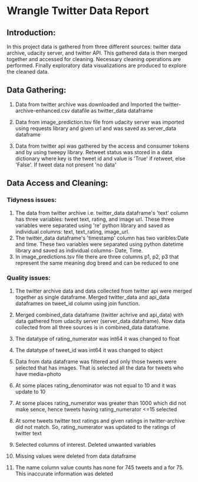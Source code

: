 
# Wrangle Twitter Data Report
## Introduction:
In this project data is gathered from three different sources: twitter data archive, udacity server, and twitter API. This gathered data is then merged together and accessed for cleaning. Necessary cleaning operations are performed. Finally exploratory data visualizations are produced to explore the cleaned data.

## Data Gathering:
1. Data from twitter archive was downloaded and Imported the twitter-archive-enhanced.csv datafile as twitter_data dataframe

2. Data from image_prediction.tsv file from udacity server was imported using requests library and given url and was saved as server_data dataframe

3. Data from twitter api was gathered by the access and consumer tokens and by using tweepy library. Retweet status was stored in a data dictionary where key is the tweet id and value is 'True' if retweet, else 'False'. If tweet data not present 'no data'

## Data Access and Cleaning:
### Tidyness issues:
 1. The data from twitter archive i.e. twitter_data dataframe's 'text' column has three variables: tweet text, rating, and image url. These three variables were separated using 're' python library and saved as individual columns: text, text_rating, image_url.
 2. The twitter_data dataframe's 'timestamp' column has two varibles:Date and time. These two variables were separated using python datetime library and saved as individual columns- Date, Time.
 3. In image_predictions.tsv file there are three columns p1, p2, p3 that represent the same meaning dog breed and can be reduced to one
 
### Quality issues:

1. The twitter archive data and data collected from twitter api were merged together as single dataframe. Merged twitter_data and api_data dataframes on tweet_id column using join function.

2. Merged combined_data dataframe (twitter achrive and api_data) with data gathered from udacity server (server_data dataframe). Now data collected from all three sources is in combined_data dataframe.

3. The datatype of rating_numerator was int64 it was changed to float

4. The datatype of tweet_id was int64 it was changed to object

5. Data from data dataframe was filtered and only those tweets were selected that has images. That is selected all the data for tweets who have media=photo

6. At some places rating_denominator was not equal to 10 and it was update to 10

7. At some places rating_numerator was greater than 1000 which did not make sence, hence tweets having rating_numerator <=15 selected

8. At some tweets twitter text ratings and given ratings in twitter-archive did not match. So, rating_numerator was updated to the ratings of twitter text

9.  Selected columns of interest. Deleted unwanted variables

10. Missing values were deleted from data dataframe

11. The name column value counts has none for 745 tweets and a for 75. This inaccurate information was deleted
